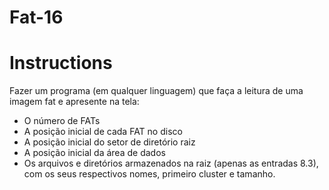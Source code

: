 # Fat-16
# Instructions
Fazer um programa (em qualquer linguagem) que faça a leitura de uma imagem fat e apresente na tela:

- O número de FATs
- A posição inicial de cada FAT no disco
- A posição inicial do setor de diretório raiz
- A posição inicial da área de dados
- Os arquivos e diretórios armazenados na raiz (apenas as entradas 8.3), com os seus respectivos nomes, primeiro cluster e tamanho.

